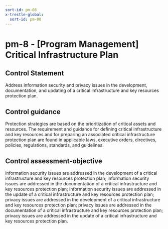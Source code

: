 ```yaml
---
sort-id: pm-08
x-trestle-global:
  sort-id: pm-08
---
```


# pm-8 - \[Program Management\] Critical Infrastructure Plan

## Control Statement

Address information security and privacy issues in the development, documentation, and updating of a critical infrastructure and key resources protection plan.

## Control guidance

Protection strategies are based on the prioritization of critical assets and resources. The requirement and guidance for defining critical infrastructure and key resources and for preparing an associated critical infrastructure protection plan are found in applicable laws, executive orders, directives, policies, regulations, standards, and guidelines.

## Control assessment-objective

information security issues are addressed in the development of a critical infrastructure and key resources protection plan;
information security issues are addressed in the documentation of a critical infrastructure and key resources protection plan;
information security issues are addressed in the update of a critical infrastructure and key resources protection plan;
privacy issues are addressed in the development of a critical infrastructure and key resources protection plan;
privacy issues are addressed in the documentation of a critical infrastructure and key resources protection plan;
privacy issues are addressed in the update of a critical infrastructure and key resources protection plan.
